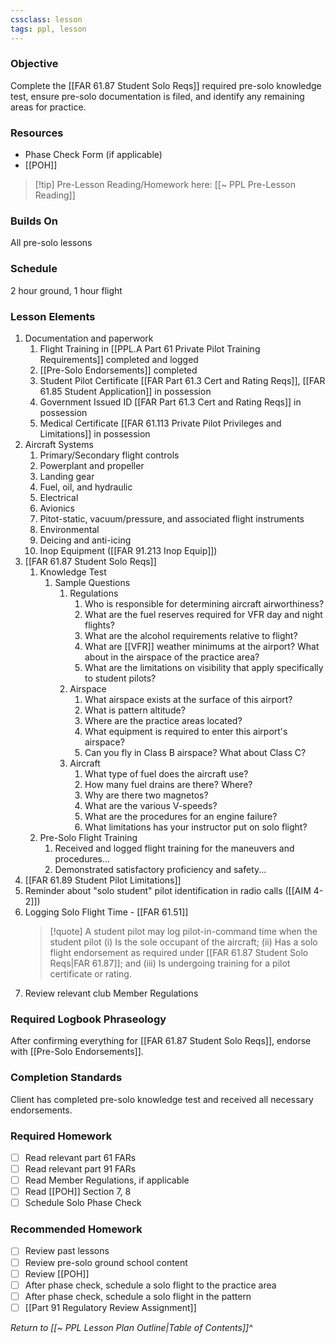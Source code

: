```yaml
---
cssclass: lesson
tags: ppl, lesson
---
```

### Objective
Complete the [[FAR 61.87 Student Solo Reqs]] required pre-solo knowledge test, ensure pre-solo documentation is filed, and identify any remaining areas for practice.

### Resources
- Phase Check Form (if applicable)
- [[POH]]

> [!tip] Pre-Lesson Reading/Homework here: [[~ PPL Pre-Lesson Reading]]

### Builds On
All pre-solo lessons

### Schedule
2 hour ground, 1 hour flight

### Lesson Elements
1. Documentation and paperwork
	1. Flight Training in [[PPL.A Part 61 Private Pilot Training Requirements]] completed and logged
	2. [[Pre-Solo Endorsements]] completed
	3. Student Pilot Certificate [[FAR Part 61.3 Cert and Rating Reqs]], [[FAR 61.85 Student Application]] in possession
	4. Government Issued ID [[FAR Part 61.3 Cert and Rating Reqs]] in possession
	5. Medical Certificate [[FAR 61.113 Private Pilot Privileges and Limitations]]  in possession
2. Aircraft Systems
	1. Primary/Secondary flight controls
	2. Powerplant and propeller
	3. Landing gear
	4. Fuel, oil, and hydraulic
	5. Electrical
	6. Avionics
	7. Pitot-static, vacuum/pressure, and associated flight instruments
	8. Environmental
	9. Deicing and anti-icing
	10. Inop Equipment ([[FAR 91.213 Inop Equip]])
3. [[FAR 61.87 Student Solo Reqs]]
	1. Knowledge Test
		1. Sample Questions
			1. Regulations
				1. Who is responsible for determining aircraft airworthiness?
				2. What are the fuel reserves required for VFR day and night flights?
				3. What are the alcohol requirements relative to flight?
				4. What are [[VFR]] weather minimums at the airport? What about in the airspace of the practice area?
				5. What are the limitations on visibility that apply specifically to student pilots?
			2. Airspace
				1. What airspace exists at the surface of this airport?
				2. What is pattern altitude?
				3. Where are the practice areas located?
				4. What equipment is required to enter this airport's airspace?
				5. Can you fly in Class B airspace? What about Class C?
			3. Aircraft
				1. What type of fuel does the aircraft use?
				2. How many fuel drains are there? Where?
				3. Why are there two magnetos?
				4. What are the various V-speeds?
				5. What are the procedures for an engine failure?
				6. What limitations has your instructor put on solo flight?
	2. Pre-Solo Flight Training
		1. Received and logged flight training for the maneuvers and procedures...
		2. Demonstrated satisfactory proficiency and safety...
4. [[FAR 61.89 Student Pilot Limitations]]
5. Reminder about "solo student" pilot identification in radio calls ([[AIM 4-2]])
6. Logging Solo Flight Time - [[FAR 61.51]]
   > [!quote] 
   > A student pilot may log pilot-in-command time when the student pilot (i) Is the sole occupant of the aircraft; (ii) Has a solo flight endorsement as required under [[FAR 61.87 Student Solo Reqs|FAR 61.87]]; and (iii) Is undergoing training for a pilot certificate or rating.
5. Review relevant club Member Regulations

### Required Logbook Phraseology
After confirming everything for [[FAR 61.87 Student Solo Reqs]], endorse with [[Pre-Solo Endorsements]].

### Completion Standards
Client has completed pre-solo knowledge test and received all necessary endorsements.

### Required Homework
- [ ] Read relevant part 61 FARs
- [ ] Read relevant part 91 FARs
- [ ] Read Member Regulations, if applicable
- [ ] Read [[POH]] Section 7, 8
- [ ] Schedule Solo Phase Check

### Recommended Homework
- [ ] Review past lessons
- [ ] Review pre-solo ground school content
- [ ] Review [[POH]]
- [ ] After phase check, schedule a solo flight to the practice area 
- [ ] After phase check, schedule a solo flight in the pattern
- [ ] [[Part 91 Regulatory Review Assignment]]

*Return to [[~ PPL Lesson Plan Outline|Table of Contents]]^*